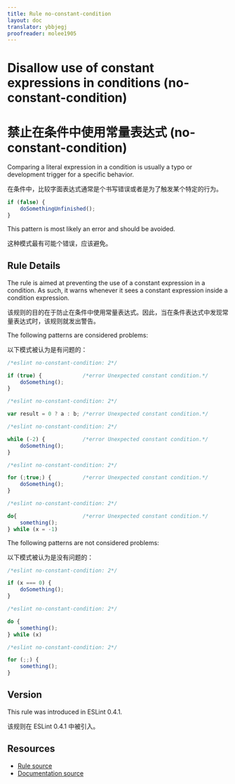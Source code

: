 ```yaml
---
title: Rule no-constant-condition
layout: doc
translator: ybbjegj
proofreader: molee1905
---
```

<!-- Note: No pull requests accepted for this file. See README.md in the root directory for details. -->
# Disallow use of constant expressions in conditions (no-constant-condition)

# 禁止在条件中使用常量表达式 (no-constant-condition)

Comparing a literal expression in a condition is usually a typo or development trigger for a specific behavior.

在条件中，比较字面表达式通常是个书写错误或者是为了触发某个特定的行为。

```js
if (false) {
    doSomethingUnfinished();
}
```

This pattern is most likely an error and should be avoided.

这种模式最有可能个错误，应该避免。

## Rule Details

The rule is aimed at preventing the use of a constant expression in a condition.
As such, it warns whenever it sees a constant expression inside a condition expression.

该规则的目的在于防止在条件中使用常量表达式。因此，当在条件表达式中发现常量表达式时，该规则就发出警告。

The following patterns are considered problems:

以下模式被认为是有问题的：

```js
/*eslint no-constant-condition: 2*/

if (true) {             /*error Unexpected constant condition.*/
    doSomething();
}
```

```js
/*eslint no-constant-condition: 2*/

var result = 0 ? a : b; /*error Unexpected constant condition.*/
```

```js
/*eslint no-constant-condition: 2*/

while (-2) {            /*error Unexpected constant condition.*/
    doSomething();
}
```

```js
/*eslint no-constant-condition: 2*/

for (;true;) {          /*error Unexpected constant condition.*/
    doSomething();
}
```

```js
/*eslint no-constant-condition: 2*/

do{                     /*error Unexpected constant condition.*/
    something();
} while (x = -1)
```

The following patterns are not considered problems:

以下模式被认为是没有问题的：

```js
/*eslint no-constant-condition: 2*/

if (x === 0) {
    doSomething();
}
```

```js
/*eslint no-constant-condition: 2*/

do {
    something();
} while (x)
```

```js
/*eslint no-constant-condition: 2*/

for (;;) {
    something();
}
```

## Version

This rule was introduced in ESLint 0.4.1.

该规则在 ESLint 0.4.1 中被引入。

## Resources

* [Rule source](https://github.com/eslint/eslint/tree/master/lib/rules/no-constant-condition.js)
* [Documentation source](https://github.com/eslint/eslint/tree/master/docs/rules/no-constant-condition.md)
